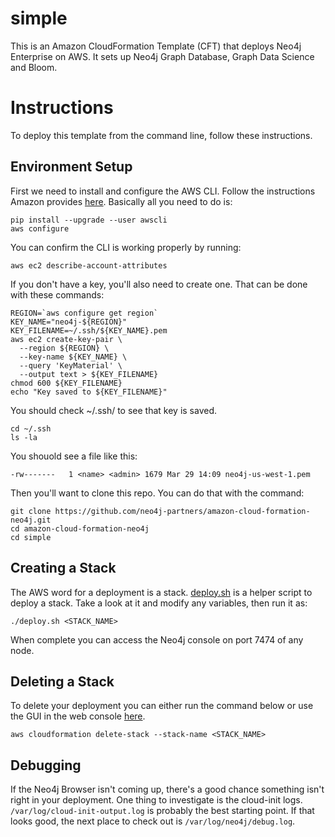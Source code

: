 # simple
This is an Amazon CloudFormation Template (CFT) that deploys Neo4j Enterprise on AWS.  It sets up Neo4j Graph Database, Graph Data Science and Bloom.

# Instructions
To deploy this template from the command line, follow these instructions.

## Environment Setup
First we need to install and configure the AWS CLI.  Follow the instructions Amazon provides [here](http://docs.aws.amazon.com/cli/latest/userguide/installing.html).  Basically all you need to do is:

    pip install --upgrade --user awscli
    aws configure

You can confirm the CLI is working properly by running:

    aws ec2 describe-account-attributes

If you don't have a key, you'll also need to create one.  That can be done with these commands:

    REGION=`aws configure get region`
    KEY_NAME="neo4j-${REGION}"
    KEY_FILENAME=~/.ssh/${KEY_NAME}.pem
    aws ec2 create-key-pair \
      --region ${REGION} \
      --key-name ${KEY_NAME} \
      --query 'KeyMaterial' \
      --output text > ${KEY_FILENAME}
    chmod 600 ${KEY_FILENAME}
    echo "Key saved to ${KEY_FILENAME}"

You should check ~/.ssh/ to see that key is saved.

    cd ~/.ssh
    ls -la

You shouold see a file like this:

    -rw-------   1 <name> <admin> 1679 Mar 29 14:09 neo4j-us-west-1.pem
    
Then you'll want to clone this repo.  You can do that with the command:

    git clone https://github.com/neo4j-partners/amazon-cloud-formation-neo4j.git
    cd amazon-cloud-formation-neo4j
    cd simple

## Creating a Stack
The AWS word for a deployment is a stack.  [deploy.sh](deploy.sh) is a helper script to deploy a stack.  Take a look at it and modify any variables, then run it as:

    ./deploy.sh <STACK_NAME>

When complete you can access the Neo4j console on port 7474 of any node.

## Deleting a Stack
To delete your deployment you can either run the command below or use the GUI in the web console [here](https://console.aws.amazon.com/cloudformation/home).

    aws cloudformation delete-stack --stack-name <STACK_NAME>

## Debugging
If the Neo4j Browser isn't coming up, there's a good chance something isn't right in your deployment.  One thing to investigate is the cloud-init logs.  `/var/log/cloud-init-output.log` is probably the best starting point.  If that looks good, the next place to check out is `/var/log/neo4j/debug.log`.
